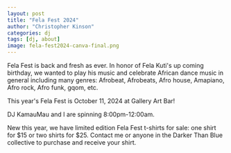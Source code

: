 ```yaml
---
layout: post
title: "Fela Fest 2024"
author: "Christopher Kinson"
categories: dj
tags: [dj, about]
image: fela-fest2024-canva-final.png
---
```


Fela Fest is back and fresh as ever. In honor of Fela Kuti's up coming birthday, we wanted to play his music and celebrate African dance music in general including many genres: Afrobeat, Afrobeats, Afro house, Amapiano, Afro rock, Afro funk, gqom, etc.

This year's Fela Fest is October 11, 2024 at Gallery Art Bar! 

DJ KamauMau and I are spinning 8:00pm-12:00am. 

New this year, we have limited edition Fela Fest t-shirts for sale: one shirt for $15 or two shirts for $25. Contact me or anyone in the Darker Than Blue collective to purchase and receive your shirt.
